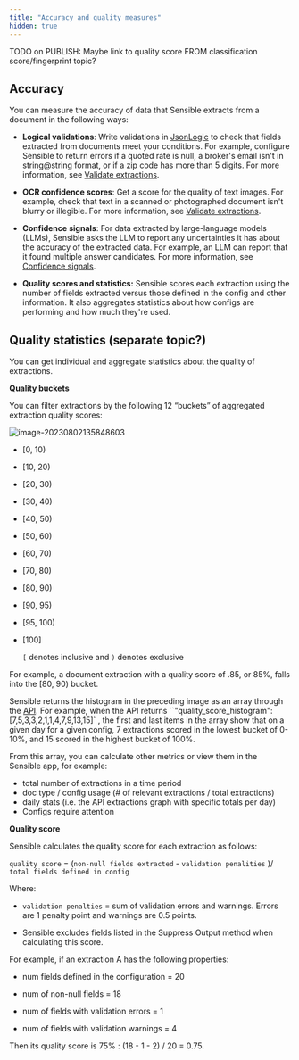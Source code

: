 ```yaml
---
title: "Accuracy and quality measures"
hidden: true
---
```








TODO on PUBLISH:  Maybe link to quality score FROM classification score/fingerprint topic? 

Accuracy
---


You can measure the accuracy of data that Sensible extracts from a document in the following ways:


- **Logical validations**:  Write validations in [JsonLogic](https://jsonlogic.com/) to check that fields extracted from documents meet your conditions. For example, configure Sensible to return errors if a quoted rate is null, a broker's email isn't in string@string format, or if a zip code has more than 5 digits.  For more information, see [Validate extractions](doc:validate-extractions).  
- **OCR confidence scores**: Get a score for the quality of text images. For example, check that text in a scanned or photographed document isn't blurry or illegible.  For more information, see [Validate extractions](doc:validate-extractions).  
- **Confidence signals**: For data extracted by large-language models (LLMs), Sensible asks the LLM to report any uncertainties it has about the accuracy of the extracted data. For example, an LLM can report that it found multiple answer candidates. For more information, see [Confidence signals](doc:confidence).

- **Quality scores and statistics:** Sensible scores each extraction using the number of fields extracted versus those defined in the config and other information. It also aggregates statistics about how configs are performing and how much they're used. 

Quality statistics (separate topic?)
---

You can get individual and aggregate statistics about the quality of extractions.

**Quality buckets**

You can filter extractions by the following 12 “buckets” of aggregated extraction quality scores:

![image-20230802135848603](C:\Users\franc\AppData\Roaming\Typora\typora-user-images\image-20230802135848603.png)

- [0, 10)

-  [10, 20)

-  [20, 30)

-  [30, 40)

- [40, 50)

- [50, 60)

-  [60, 70)

-  [70, 80)

-  [80, 90)

-  [90, 95)

-  [95, 100)

- [100] 

  `[` denotes inclusive and `)` denotes exclusive

For example, a document extraction with a quality score of .85, or 85%, falls into the  [80, 90) bucket.

Sensible returns the histogram in the preceding image as an array through the [API](ref:statistics). For example, when the API returns ``"quality_score_histogram":[7,5,3,3,2,1,1,4,7,9,13,15]` , the first and last items in the array  show that on a given day for a given config, 7 extractions scored in the lowest bucket of 0-10%, and 15 scored in the highest bucket of 100%.

From this array, you can calculate other metrics or view them in the Sensible app, for example: 

- total number of extractions in a time period
- doc type / config usage (# of relevant extractions / total extractions)
- daily stats (i.e. the API extractions graph with specific totals per day)
- Configs require attention 

**Quality score**

Sensible calculates the quality score for each extraction as follows:

`quality score` = (`non-null fields extracted` - `validation penalities` )/ `total fields defined in config` 

Where:

- `validation penalties` =  sum of validation errors and warnings. Errors are 1 penalty point and warnings are 0.5 points.

- Sensible excludes fields listed in the Suppress Output method when calculating this score.

For example, if an extraction A has the following properties:

- num fields defined in the configuration = 20

- num of non-null fields = 18
- num of fields with validation errors = 1
- num of fields with validation warnings = 4

Then its quality score is 75% : (18 - 1 - 2) / 20 = 0.75. 



